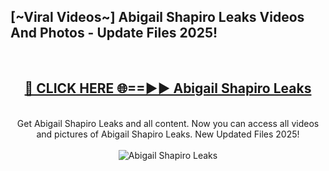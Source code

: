 <h2>[~Viral Videos~] Abigail Shapiro Leaks Videos And Photos - Update Files 2025!</h2>
<br>
<div align="center">
<h2><a href="https://top-ai-tools.click/QrbHav" rel="nofollow">🔴 CLICK HERE 🌐==►► Abigail Shapiro Leaks</a></h2>
<br>
Get Abigail Shapiro Leaks and all content. Now you can access all videos and pictures of Abigail Shapiro Leaks. New Updated Files 2025!
<br>
<br>
<a href="https://top-ai-tools.click/QrbHav" rel="nofollow" data-target="animated-image.originalLink"><img src="https://i.ibb.co.com/WyWwxjT/player-gif2.gif" alt="Abigail Shapiro Leaks" style="max-width: 100%; display: inline-block;" data-target="animated-image.originalImage"></a>
</div>
<br>